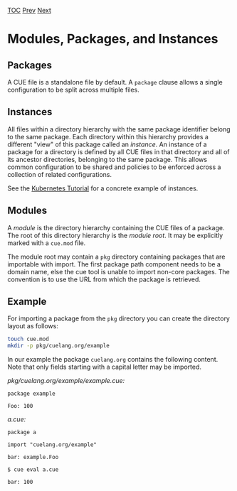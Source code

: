 [TOC](Readme.md) [Prev](templates.md) [Next](packages.md)

# Modules, Packages, and Instances

## Packages

A CUE file is a standalone file by default.
A `package` clause allows a single configuration to be split across multiple
files.

## Instances

All files within a directory hierarchy with the same package identifier belong
to the same package.
Each directory within this hierarchy provides a different "view" of this package
called an _instance_.
An instance of a package for a directory is defined by all CUE files in that
directory and all of its ancestor directories, belonging to the same package.
This allows common configuration to be shared and policies to be enforced
across a collection of related configurations.

See the [Kubernetes Tutorial](../kubernetes/README.md) for a concrete example
of instances.


## Modules

A _module_ is the directory hierarchy containing the CUE files of a package.
The root of this directory hierarchy is the _module root_.
It may be explicitly marked with a `cue.mod` file.

The module root may contain a `pkg` directory containing packages that are
importable with import.
The first package path component needs to be a domain name, else the cue tool
is unable to import non-core packages.
The convention is to use the URL from which the package is retrieved.

## Example

For importing a package from the `pkg` directory you can create the directory
layout as follows:

```sh
touch cue.mod
mkdir -p pkg/cuelang.org/example
```

In our example the package `cuelang.org` contains the following content.
Note that only fields starting with a capital letter may be imported.

_pkg/cuelang.org/example/example.cue:_
```
package example

Foo: 100
```

_a.cue:_
```
package a

import "cuelang.org/example"

bar: example.Foo
```

`$ cue eval a.cue`
```
bar: 100
```
